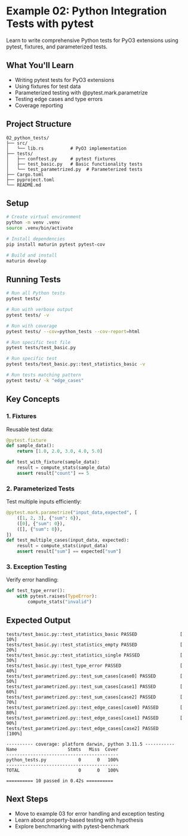 # Example 02: Python Integration Tests with pytest

Learn to write comprehensive Python tests for PyO3 extensions using pytest, fixtures, and parameterized tests.

## What You'll Learn

- Writing pytest tests for PyO3 extensions
- Using fixtures for test data
- Parameterized testing with @pytest.mark.parametrize
- Testing edge cases and type errors
- Coverage reporting

## Project Structure

```
02_python_tests/
├── src/
│   └── lib.rs          # PyO3 implementation
├── tests/
│   ├── conftest.py     # pytest fixtures
│   ├── test_basic.py   # Basic functionality tests
│   └── test_parametrized.py  # Parameterized tests
├── Cargo.toml
├── pyproject.toml
└── README.md
```

## Setup

```bash
# Create virtual environment
python -m venv .venv
source .venv/bin/activate

# Install dependencies
pip install maturin pytest pytest-cov

# Build and install
maturin develop
```

## Running Tests

```bash
# Run all Python tests
pytest tests/

# Run with verbose output
pytest tests/ -v

# Run with coverage
pytest tests/ --cov=python_tests --cov-report=html

# Run specific test file
pytest tests/test_basic.py

# Run specific test
pytest tests/test_basic.py::test_statistics_basic -v

# Run tests matching pattern
pytest tests/ -k "edge_cases"
```

## Key Concepts

### 1. Fixtures

Reusable test data:

```python
@pytest.fixture
def sample_data():
    return [1.0, 2.0, 3.0, 4.0, 5.0]

def test_with_fixture(sample_data):
    result = compute_stats(sample_data)
    assert result["count"] == 5
```

### 2. Parameterized Tests

Test multiple inputs efficiently:

```python
@pytest.mark.parametrize("input_data,expected", [
    ([1, 2, 3], {"sum": 6}),
    ([0], {"sum": 0}),
    ([], {"sum": 0}),
])
def test_multiple_cases(input_data, expected):
    result = compute_stats(input_data)
    assert result["sum"] == expected["sum"]
```

### 3. Exception Testing

Verify error handling:

```python
def test_type_error():
    with pytest.raises(TypeError):
        compute_stats("invalid")
```

## Expected Output

```
tests/test_basic.py::test_statistics_basic PASSED                [ 10%]
tests/test_basic.py::test_statistics_empty PASSED                [ 20%]
tests/test_basic.py::test_statistics_single PASSED               [ 30%]
tests/test_basic.py::test_type_error PASSED                      [ 40%]
tests/test_parametrized.py::test_sum_cases[case0] PASSED         [ 50%]
tests/test_parametrized.py::test_sum_cases[case1] PASSED         [ 60%]
tests/test_parametrized.py::test_sum_cases[case2] PASSED         [ 70%]
tests/test_parametrized.py::test_edge_cases[case0] PASSED        [ 80%]
tests/test_parametrized.py::test_edge_cases[case1] PASSED        [ 90%]
tests/test_parametrized.py::test_edge_cases[case2] PASSED        [100%]

---------- coverage: platform darwin, python 3.11.5 -----------
Name                   Stmts   Miss  Cover
------------------------------------------
python_tests.py            0      0   100%
------------------------------------------
TOTAL                      0      0   100%

========== 10 passed in 0.42s ==========
```

## Next Steps

- Move to example 03 for error handling and exception testing
- Learn about property-based testing with hypothesis
- Explore benchmarking with pytest-benchmark
